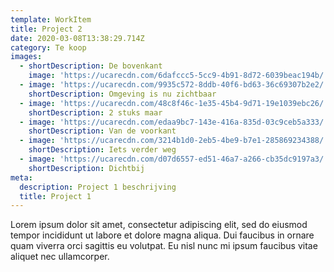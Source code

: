 ```yaml
---
template: WorkItem
title: Project 2
date: 2020-03-08T13:38:29.714Z
category: Te koop
images:
  - shortDescription: De bovenkant
    image: 'https://ucarecdn.com/6dafccc5-5cc9-4b91-8d72-6039beac194b/'
  - image: 'https://ucarecdn.com/9935c572-8ddb-40f6-bd63-36c69307b2e2/'
    shortDescription: Omgeving is nu zichtbaar
  - image: 'https://ucarecdn.com/48c8f46c-1e35-45b4-9d71-19e1039ebc26/'
    shortDescription: 2 stuks maar
  - image: 'https://ucarecdn.com/edaa9bc7-143e-416a-835d-03c9ceb5a333/'
    shortDescription: Van de voorkant
  - image: 'https://ucarecdn.com/3214b1d0-2eb5-4be9-b7e1-285869234388/'
    shortDescription: Iets verder weg
  - image: 'https://ucarecdn.com/d07d6557-ed51-46a7-a266-cb35dc9197a3/'
    shortDescription: Dichtbij
meta:
  description: Project 1 beschrijving
  title: Project 1
---
```


Lorem ipsum dolor sit amet, consectetur adipiscing elit, sed do eiusmod tempor incididunt ut labore et dolore magna aliqua. Dui faucibus in ornare quam viverra orci sagittis eu volutpat. Eu nisl nunc mi ipsum faucibus vitae aliquet nec ullamcorper.
